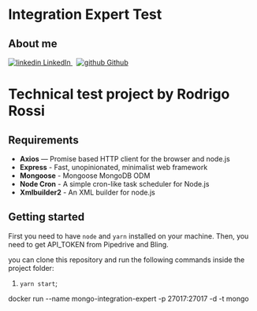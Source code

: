 <h1>
  Integration Expert Test
</h1>

## About me

<p>
  <a href="https://www.linkedin.com/in/rodrigorossi/" rel="nofollow noreferrer">
    <img src="https://i.stack.imgur.com/gVE0j.png" alt="linkedin"> LinkedIn
  </a> &nbsp;
  <a href="https://github.com/trentinrossi" rel="nofollow noreferrer">
    <img src="https://i.stack.imgur.com/tskMh.png" alt="github"> Github
  </a>
</p>

# Technical test project by Rodrigo Rossi

## Requirements

- **Axios** — Promise based HTTP client for the browser and node.js
- **Express** - Fast, unopinionated, minimalist web framework
- **Mongoose** - Mongoose MongoDB ODM
- **Node Cron** - A simple cron-like task scheduler for Node.js
- **Xmlbuilder2** - An XML builder for node.js

## Getting started
First you need to have `node` and `yarn` installed on your machine. Then, you need to get API_TOKEN from Pipedrive and Bling.

you can clone this repository and run the following commands inside the project folder:

1. `yarn start`;


docker run --name mongo-integration-expert -p 27017:27017 -d -t mongo
